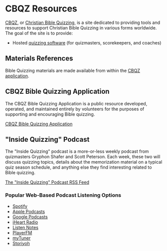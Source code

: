 # CBQZ Resources

[CBQZ](https://cbqz.org/), or [Christian Bible Quizzing](https://cbqz.org/), is
a site dedicated to providing tools and resources to support Christian Bible
Quizzing in various forms worldwide. The goal of the site is to provide:

- Hosted [quizzing software](https://cbqz.org/app) (for quizmasters, scorekeepers, and coaches)

## Materials References

Bible Quizzing materials are made available from within the
[CBQZ application](https://cbqz.org/app).

## CBQZ Bible Quizzing Application

The CBQZ Bible Quizzing Application is a public resource developed, operated, and maintained entirely by volunteers for the purposes of supporting and encouraging Bible quizzing.

<div class="big_button">
    <a href="https://cbqz.org/app" title="CBQZ Bible Quizzing Application">
    <span>CBQZ Bible Quizzing Application</span></a></div>

## "Inside Quizzing" Podcast

The "Inside Quizzing" podcast is a more-or-less weekly podcast from quizmasters Gryphon Shafer and Scott Peterson. Each week, these two will discuss quizzing topics, details about the memorization material on a typical quiz season schedule, and anything else they find interesting related to Bible quizzing.

<div class="big_button">
    <a href="https://cbqz.org/iq.rss" title="The Inside Quizzing Podcast RSS Feed">
    <span>The "Inside Quizzing" Podcast RSS Feed</span></a></div>

### Popular Web-Based Podcast Listening Options

- [Spotify](https://open.spotify.com/show/0nemljABLWndba2WpYqHI4)
- [Apple Podcasts](https://podcasts.apple.com/us/podcast/inside-quizzing/id1332077142)
- [Google Podcasts](https://podcasts.google.com/?feed=aHR0cHM6Ly9jYnF6Lm9yZy9pcS5yc3M)
- [iHeart Radio](https://www.iheart.com/podcast/256-inside-quizzing-31092673)
- [Listen Notes](https://www.listennotes.com/podcasts/inside-quizzing-gryphon-shafer-and-scott-rj6YKdhJZ7e)
- [PlayerFM](https://player.fm/series/inside-quizzing)
- [myTuner](https://mytuner-radio.com/podcast/inside-quizzing-gryphon-shafer-and-scott-peterson-1332077142)
- [Storiyoh](https://www.storiyoh.com/podcasts/381269/inside-quizzing)
